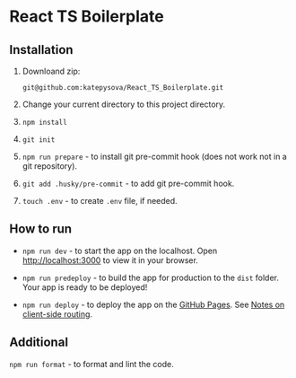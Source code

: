 # React TS Boilerplate

## Installation

1. Downloand zip:

   `git@github.com:katepysova/React_TS_Boilerplate.git`

2. Change your current directory to this project directory.

3. `npm install`

4. `git init`

5. `npm run prepare` - to install git pre-commit hook (does not work not in a git repository).

6. `git add .husky/pre-commit` - to add git pre-commit hook.

7. `touch .env` - to create `.env` file, if needed.

## How to run

- `npm run dev` - to start the app on the localhost. Open [http://localhost:3000](http://localhost:3000) to view it in your browser.

- `npm run predeploy` - to build the app for production to the `dist` folder.
  Your app is ready to be deployed!

- `npm run deploy` - to deploy the app on the [GitHub Pages](https://create-react-app.dev/docs/deployment/#github-pages).
  See [Notes on client-side routing](https://create-react-app.dev/docs/deployment/#notes-on-client-side-routing).

## Additional

`npm run format` - to format and lint the code.
